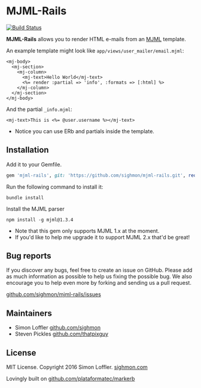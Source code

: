 # MJML-Rails

[![Build Status](https://api.travis-ci.org/sighmon/mjml-rails.png?branch=master)](http://travis-ci.org/sighmon/mjml-rails)

**MJML-Rails** allows you to render HTML e-mails from an [MJML](https://mjml.io) template.

An example template might look like `app/views/user_mailer/email.mjml`:

```erb
<mj-body>
  <mj-section>
    <mj-column>
      <mj-text>Hello World</mj-text>
      <%= render :partial => 'info', :formats => [:html] %>
    </mj-column>
  </mj-section>
</mj-body>
```

And the partial `_info.mjml`:

```erb
<mj-text>This is <%= @user.username %></mj-text>
```

* Notice you can use ERb and partials inside the template.

## Installation

Add it to your Gemfile.

```ruby
gem 'mjml-rails', git: 'https://github.com/sighmon/mjml-rails.git', require: 'mjml'
```

Run the following command to install it:

```console
bundle install
```

Install the MJML parser

```console
npm install -g mjml@1.3.4
```

* Note that this gem only supports MJML 1.x at the moment.
* If you'd like to help me upgrade it to support MJML 2.x that'd be great!

## Bug reports

If you discover any bugs, feel free to create an issue on GitHub. Please add as much information as possible to help us fixing the possible bug. We also encourage you to help even more by forking and sending us a pull request.

[github.com/sighmon/mjml-rails/issues](https://github.com/sighmon/mjml-rails/issues)

## Maintainers

* Simon Loffler [github.com/sighmon](https://github.com/sighmon)
* Steven Pickles [github.com/thatpixguy](https://github.com/thatpixguy)

## License

MIT License. Copyright 2016 Simon Loffler. [sighmon.com](http://sighmon.com)

Lovingly built on [github.com/plataformatec/markerb](https://github.com/plataformatec/markerb)
